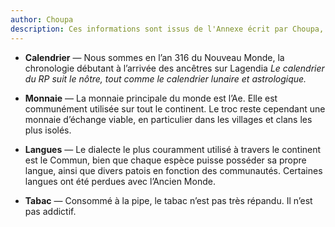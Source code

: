 ```yaml
---
author: Choupa
description: Ces informations sont issus de l'Annexe écrit par Choupa, merci à elle. 
---
```



- **Calendrier** — Nous sommes en l’an 316 du Nouveau Monde, la chronologie débutant à l’arrivée des ancêtres sur Lagendia 
*Le calendrier du RP suit le nôtre, tout comme le calendrier lunaire et astrologique.*

- **Monnaie** — La monnaie principale du monde est l’Ae. Elle est communément utilisée sur tout le continent. Le troc reste cependant une monnaie d’échange viable, en particulier dans les villages et clans les plus isolés.

- **Langues** — Le dialecte le plus couramment utilisé à travers le continent est le Commun, bien que chaque espèce puisse posséder sa propre langue, ainsi que divers patois en fonction des communautés. Certaines langues ont été perdues avec l’Ancien Monde.

- **Tabac** — Consommé à la pipe, le tabac n’est pas très répandu. Il n’est pas addictif.